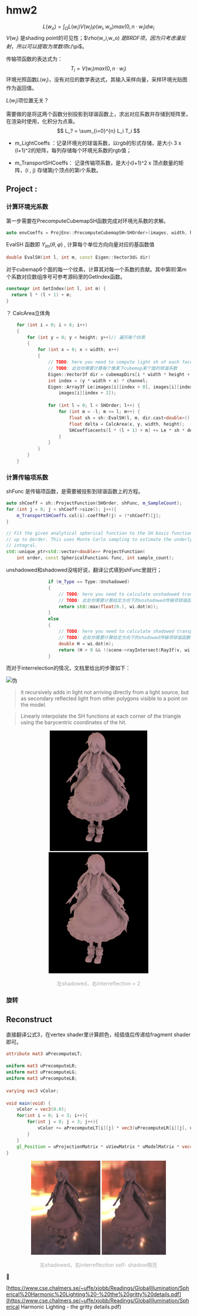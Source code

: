 # hmw2


$$
L(w_o) = \int_{\Omega}L(w_i)V(w_i)\rho(w_i,w_o) max(0, n·w_i)dw_i
$$
$V(w_i)$ 是shading point的可见性；$\rho(w_i,w_o) $是BRDF项，因为只考虑漫反射，所以可以提取为常数项$c/\pi$。

传输项函数的表达式为：
$$
T_i = V(w_i)max(0, n·w_i)
$$
环境光照函数$L(w_i)$，没有对应的数学表达式，其输入采样向量，采样环境光贴图作为返回值。

$L(w_i)$项位置无关？

需要做的是将这两个函数分别投影到球谐函数上，求出对应系数并存储到矩阵里，在渲染时使用，化积分为点乘。
$$
L_? = \sum_{i=0}^{n} L_i T_i
$$

* m_LightCoeffs ：记录环境光的球谐系数，以rgb的形式存储，是大小 3 x (l+1)^2的矩阵，每列存储每个环境光系数的rgb值；

* m_TransportSHCoeffs： 记录传输项系数，是大小(l+1)^2 x 顶点数量的矩阵，(i , j) 存储第j个顶点的第i个系数。



## Project :

### 计算环境光系数

第一步需要在PrecomputeCubemapSH函数完成对环境光系数的求解。

```c++
auto envCoeffs = ProjEnv::PrecomputeCubemapSH<SHOrder>(images, width, height, channel);
```

EvalSH 函数即 $Y_{lm}(\theta, \varphi)$ , 计算每个单位方向向量对应的基函数值

 ```c++
 double EvalSH(int l, int m, const Eigen::Vector3d& dir) 
 ```

对于cubemap6个面的每一个纹素，计算其对每一个系数的贡献。其中第l阶第m个系数对应数组序号可参考源码里的GetIndex函数。

```c++
constexpr int GetIndex(int l, int m) {
  return l * (l + 1) + m;
}
```

？ CalcArea立体角

```c++
	for (int i = 0; i < 6; i++)
	{
		for (int y = 0; y < height; y++)// 遍历每个纹素
		{
			for (int x = 0; x < width; x++)
			{
				// TODO: here you need to compute light sh of each face of cubemap of each pixel
				// TODO: 此处你需要计算每个像素下cubemap某个面的球谐系数
				Eigen::Vector3f dir = cubemapDirs[i * width * height + y * width + x];// 归一化的单位向量
				int index = (y * width + x) * channel;
				Eigen::Array3f Le(images[i][index + 0], images[i][index + 1],
					images[i][index + 2]);

				for (int l = 0; l < SHOrder; l++) {
					for (int m = -l; m <= l; m++) {
						float sh = sh::EvalSH(l, m, dir.cast<double>().normalized());
						float delta = CalcArea(x, y, width, height);
						SHCoeffiecents[l * (l + 1) + m] += Le * sh * delta;// 黎曼和求积分
					}
				}
			}
		}
	}
```

### 计算传输项系数

shFunc 是传输项函数，是需要被投影到球谐函数上的方程。

```c++
auto shCoeff = sh::ProjectFunction(SHOrder, shFunc, m_SampleCount);
for (int j = 0; j < shCoeff->size(); j++){
  	m_TransportSHCoeffs.col(i).coeffRef(j) = (*shCoeff)[j];
}
```

```c++
// Fit the given analytical spherical function to the SH basis functions
// up to @order. This uses Monte Carlo sampling to estimate the underlying
// integral.
std::unique_ptr<std::vector<double>> ProjectFunction(
    int order, const SphericalFunction& func, int sample_count);
```

unshadowed和shadowed没啥好说，翻译公式填到shFunc里就行；

```c++
				if (m_Type == Type::Unshadowed)
				{
					// TODO: here you need to calculate unshadowed transport term of a given direction
					// TODO: 此处你需要计算给定方向下的unshadowed传输项球谐函数值
					return std::max(float(0.), wi.dot(n));
				}
				else
				{
					// TODO: here you need to calculate shadowed transport term of a given direction
					// TODO: 此处你需要计算给定方向下的shadowed传输项球谐函数值
					double H = wi.dot(n);
					return (H > 0 && !(scene->rayIntersect(Ray3f(v, wi.normalized()))))? H : 0;
				}
```

而对于interrelection的情况，文档里给出的步骤如下：

<img src="imgs/伪.png" alt="伪" style="zoom:100%;" />

> it recursively adds in light not arriving directly from a light source, but as secondary reflected light from other polygons visible to a point on the model.

> Linearly interpolate the SH functions at each corner of the triangle using the barycentric coordinates of the hit. 

<center ><img src="imgs/shadowed.png" alt="prt" style="zoom:33%;" /> <img src="imgs/interreflection.png" alt="prt" style="zoom:33%;" /><p style="color:#A9A9A9;">
  左shadowed，右interreflection = 2
  </p></center>

### 旋转



## Reconstruct

直接翻译公式3，在vertex shader里计算颜色，经插值后传递给fragment shader即可。

```glsl
attribute mat3 aPrecomputeLT;

uniform mat3 uPrecomputeLR;
uniform mat3 uPrecomputeLG;
uniform mat3 uPrecomputeLB;

varying vec3 vColor;

void main(void) {
    vColor = vec3(0.0);
    for(int i = 0; i < 3; i++){
        for(int j = 0; j < 3; j++){
            vColor += aPrecomputeLT[i][j] * vec3(uPrecomputeLR[i][j], uPrecomputeLG[i][j], uPrecomputeLB[i][j]);
        }
    }
    gl_Position = uProjectionMatrix * uViewMatrix * uModelMatrix * vec4(aVertexPosition, 1.0);
}
```



<center ><img src="imgs/prt-sh.png" alt="prt" style="zoom:25%;" /> <img src="imgs/prt-in.png" alt="prt" style="zoom:25%;" /><p style="color:#A9A9A9;">
  左shadowed，右interreflection self- shadow稍亮
  </p></center>







🦄️

[https://www.cse.chalmers.se/~uffe/xjobb/Readings/GlobalIllumination/Spherical%20Harmonic%20Lighting%20-%20the%20gritty%20details.pdf](https://www.cse.chalmers.se/~uffe/xjobb/Readings/GlobalIllumination/Spherical Harmonic Lighting - the gritty details.pdf)
